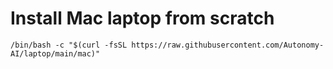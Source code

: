 # Install Mac laptop from scratch

`/bin/bash -c "$(curl -fsSL https://raw.githubusercontent.com/Autonomy-AI/laptop/main/mac)"`
